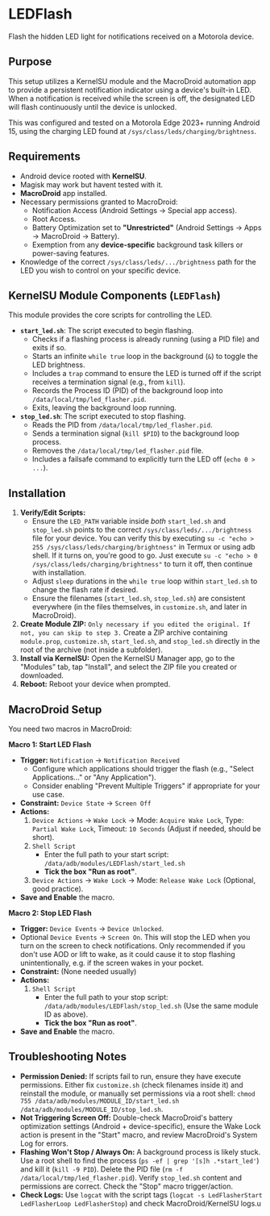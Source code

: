 # LEDFlash
Flash the hidden LED light for notifications received on a Motorola device.

## Purpose

This setup utilizes a KernelSU module and the MacroDroid automation app to provide a persistent notification indicator using a device's built-in LED. When a notification is received while the screen is off, the designated LED will flash continuously until the device is unlocked.

This was configured and tested on a Motorola Edge 2023+ running Android 15, using the charging LED found at `/sys/class/leds/charging/brightness`.

## Requirements

* Android device rooted with **KernelSU**.
* Magisk may work but havent tested with it.
* **MacroDroid** app installed.
* Necessary permissions granted to MacroDroid:
    * Notification Access (Android Settings -> Special app access).
    * Root Access.
    * Battery Optimization set to **"Unrestricted"** (Android Settings -> Apps -> MacroDroid -> Battery).
    * Exemption from any **device-specific** background task killers or power-saving features.
* Knowledge of the correct `/sys/class/leds/.../brightness` path for the LED you wish to control on your specific device.

## KernelSU Module Components (`LEDFlash`)

This module provides the core scripts for controlling the LED.

* **`start_led.sh`**: The script executed to begin flashing.
    * Checks if a flashing process is already running (using a PID file) and exits if so.
    * Starts an infinite `while true` loop in the background (`&`) to toggle the LED brightness.
    * Includes a `trap` command to ensure the LED is turned off if the script receives a termination signal (e.g., from `kill`).
    * Records the Process ID (PID) of the background loop into `/data/local/tmp/led_flasher.pid`.
    * Exits, leaving the background loop running.
* **`stop_led.sh`**: The script executed to stop flashing.
    * Reads the PID from `/data/local/tmp/led_flasher.pid`.
    * Sends a termination signal (`kill $PID`) to the background loop process.
    * Removes the `/data/local/tmp/led_flasher.pid` file.
    * Includes a failsafe command to explicitly turn the LED off (`echo 0 > ...`).

## Installation

1.  **Verify/Edit Scripts:**
    * Ensure the `LED_PATH` variable inside *both* `start_led.sh` and `stop_led.sh` points to the correct `/sys/class/leds/.../brightness` file for your device. You can verify this by executing `su -c "echo > 255 /sys/class/leds/charging/brightness"` in Termux or using adb shell. If it turns on, you're good to go. Just execute `su -c "echo > 0 /sys/class/leds/charging/brightness"` to turn it off, then continue with installation.
    * Adjust `sleep` durations in the `while true` loop within `start_led.sh` to change the flash rate if desired.
    * Ensure the filenames (`start_led.sh`, `stop_led.sh`) are consistent everywhere (in the files themselves, in `customize.sh`, and later in MacroDroid).
2.  **Create Module ZIP:**
`Only necessary if you edited the original. If not, you can skip to step 3.` Create a ZIP archive containing `module.prop`, `customize.sh`, `start_led.sh`, and `stop_led.sh` directly in the root of the archive (not inside a subfolder).
4.  **Install via KernelSU:** Open the KernelSU Manager app, go to the "Modules" tab, tap "Install", and select the ZIP file you created or downloaded.
5.  **Reboot:** Reboot your device when prompted.

## MacroDroid Setup

You need two macros in MacroDroid:

**Macro 1: Start LED Flash**

* **Trigger:** `Notification` -> `Notification Received`
    * Configure which applications should trigger the flash (e.g., "Select Applications..." or "Any Application").
    * Consider enabling "Prevent Multiple Triggers" if appropriate for your use case.
* **Constraint:** `Device State` -> `Screen Off`
* **Actions:**
    1.  `Device Actions` -> `Wake Lock` -> Mode: `Acquire Wake Lock`, Type: `Partial Wake Lock`, Timeout: `10 Seconds` (Adjust if needed, should be short).
    2.  `Shell Script`
        * Enter the full path to your start script: `/data/adb/modules/LEDFlash/start_led.sh`
        * **Tick the box "Run as root"**.
    3.  `Device Actions` -> `Wake Lock` -> Mode: `Release Wake Lock` (Optional, good practice).
* **Save and Enable** the macro.

**Macro 2: Stop LED Flash**

* **Trigger:** `Device Events` -> `Device Unlocked`.
* Optional `Device Events` -> `Screen On`. This will stop the LED when you turn on the screen to check notifications. Only recommended if you don't use AOD or lift to wake, as it could cause it to stop flashing unintentionally, e.g. if the screen wakes in your pocket.
* **Constraint:** (None needed usually)
* **Actions:**
    1.  `Shell Script`
        * Enter the full path to your stop script: `/data/adb/modules/LEDFlash/stop_led.sh` (Use the same module ID as above).
        * **Tick the box "Run as root"**.
* **Save and Enable** the macro.

## Troubleshooting Notes

* **Permission Denied:** If scripts fail to run, ensure they have execute permissions. Either fix `customize.sh` (check filenames inside it) and reinstall the module, or manually set permissions via a root shell: `chmod 755 /data/adb/modules/MODULE_ID/start_led.sh /data/adb/modules/MODULE_ID/stop_led.sh`.
* **Not Triggering Screen Off:** Double-check MacroDroid's battery optimization settings (Android + device-specific), ensure the Wake Lock action is present in the "Start" macro, and review MacroDroid's System Log for errors.
* **Flashing Won't Stop / Always On:** A background process is likely stuck. Use a root shell to find the process (`ps -ef | grep '[s]h .*start_led'`) and kill it (`kill -9 PID`). Delete the PID file (`rm -f /data/local/tmp/led_flasher.pid`). Verify `stop_led.sh` content and permissions are correct. Check the "Stop" macro trigger/action.
* **Check Logs:** Use `logcat` with the script tags (`logcat -s LedFlasherStart LedFlasherLoop LedFlasherStop`) and check MacroDroid/KernelSU logs.u
